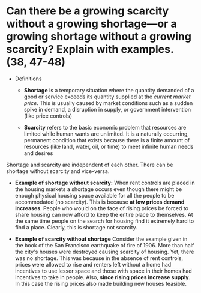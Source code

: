 # Can there be a growing scarcity without a growing shortage—or a growing shortage without a growing scarcity? Explain with examples. (38, 47-48)

- Definitions
  - **Shortage**
  is a temporary situation where the quantity demanded of a good or service exceeds its quantity supplied at the *current market price*. This is usually caused by market conditions such as a sudden spike in demand, a disruption in supply, or government intervention (like price controls) 

  - **Scarcity**
  refers to the basic economic problem that resources are limited while human wants are unlimited. It is a naturally occurring, permanent condition that exists because there is a finite amount of resources (like land, water, oil, or time) to meet infinite human needs and desires

Shortage and scarcity are independent of each other. There can be shortage without scarcity and vice-versa. 

- **Example of shortage without scarcity:**
When rent controls are placed in the housing markets a shortage occurs even though there might be enough physical housing space available for all the people to be accommodated (no scarcity).
This is because **at low prices demand increases**. People who would on the face of rising prices be forced to share housing can now afford to keep the entire place to themselves. At the same time people on the search for housing find it extremely hard to find a place. 
Clearly, this is shortage not scarcity. 

- **Example of scarcity without shortage**
Consider the example given in the book of the San Francisco earthquake of fire of 1906. More than half the city's houses were destroyed causing scarcity of housing. Yet, there was no shortage. 
This was because in the absence of rent controls, prices were allowed to rise and renters left without a home had incentives to use lesser space and those with space in their homes had incentives to take in people. 
Also, **since rising prices increase supply**. In this case the rising prices also made building new houses feasible. 